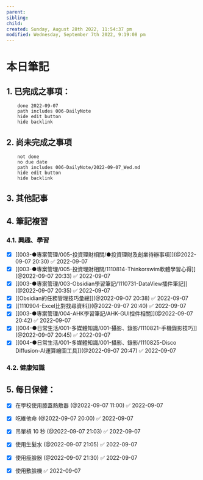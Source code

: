 ```yaml
---
parent: 
sibling: 
child: 
created: Sunday, August 28th 2022, 11:54:37 pm
modified: Wednesday, September 7th 2022, 9:19:08 pm
---
```

# 本日筆記


## 1. 已完成之事項：
```tasks
	done 2022-09-07
	path includes 006-DailyNote
	hide edit button 
	hide backlink
```

## 2. 尚未完成之事項
```tasks
	not done
	no due date
	path includes 006-DailyNote/2022-09-07_Wed.md
	hide edit button 
	hide backlink
```

## 3. 其他記事

## 4. 筆記複習
### 4.1. 興趣、學習
- [x] [[003-●專案管理/005-投資理財相關/●投資理財及創業待辦事項]](@2022-09-07 20:30) ✅ 2022-09-07
- [x] [[003-●專案管理/005-投資理財相關/1110814-Thinkorswim軟體學習心得]](@2022-09-07 20:33) ✅ 2022-09-07
- [x] [[003-●專案管理/003-Obsidian學習筆記/1110731-DataView插件筆記]](@2022-09-07 20:35) ✅ 2022-09-07
- [x] [[Obsidian的任務管理技巧彙總]](@2022-09-07 20:38) ✅ 2022-09-07
- [x] [[1110904-Excel比對找尋資料]](@2022-09-07 20:40) ✅ 2022-09-07
- [x] [[003-●專案管理/004-AHK學習筆記/AHK-GUI控件相關]](@2022-09-07 20:42) ✅ 2022-09-07
- [x] [[004-●日常生活/001-多媒體知識/001-攝影、錄影/1110821-手機錄影技巧]](@2022-09-07 20:45) ✅ 2022-09-07
- [x] [[004-●日常生活/001-多媒體知識/001-攝影、錄影/1110825-Disco Diffusion-AI運算繪圖工具]](@2022-09-07 20:47) ✅ 2022-09-07

### 4.2. 健康知識

## 5. 每日保健：
- [x] 在學校使用膝蓋熱敷器 (@2022-09-07 11:00) ✅ 2022-09-07
- [x] 吃維他命 (@2022-09-07 20:00) ✅ 2022-09-07
- [x] 吊單槓 10 秒 (@2022-09-07 21:03) ✅ 2022-09-07
- [x] 使用生髮水 (@2022-09-07 21:05) ✅ 2022-09-07
- [x] 使用瘦臉器 (@2022-09-07 21:30) ✅ 2022-09-07
- [x] 使用敷臉機 ✅ 2022-09-07



